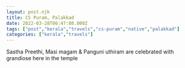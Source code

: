 ```yaml
---
layout: post.njk
title: CS Puram, Palakkad
date: 2022-03-28T06:47:08.000Z
tags: ["post","kerala","travels","cs-puram","native","palakkad"]
categories: ["kerala","travels"]
---
```


Sastha Preethi, Masi magam & Panguni uthiram are celebrated with grandiose here in the temple